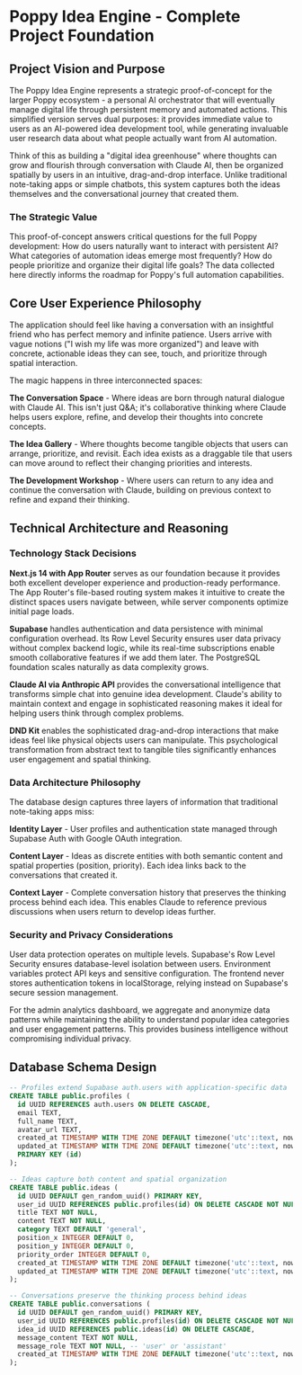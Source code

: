 # Poppy Idea Engine - Complete Project Foundation

## Project Vision and Purpose

The Poppy Idea Engine represents a strategic proof-of-concept for the larger Poppy ecosystem - a personal AI orchestrator that will eventually manage digital life through persistent memory and automated actions. This simplified version serves dual purposes: it provides immediate value to users as an AI-powered idea development tool, while generating invaluable user research data about what people actually want from AI automation.

Think of this as building a "digital idea greenhouse" where thoughts can grow and flourish through conversation with Claude AI, then be organized spatially by users in an intuitive, drag-and-drop interface. Unlike traditional note-taking apps or simple chatbots, this system captures both the ideas themselves and the conversational journey that created them.

### The Strategic Value

This proof-of-concept answers critical questions for the full Poppy development: How do users naturally want to interact with persistent AI? What categories of automation ideas emerge most frequently? How do people prioritize and organize their digital life goals? The data collected here directly informs the roadmap for Poppy's full automation capabilities.

## Core User Experience Philosophy

The application should feel like having a conversation with an insightful friend who has perfect memory and infinite patience. Users arrive with vague notions ("I wish my life was more organized") and leave with concrete, actionable ideas they can see, touch, and prioritize through spatial interaction.

The magic happens in three interconnected spaces:

**The Conversation Space** - Where ideas are born through natural dialogue with Claude AI. This isn't just Q&A; it's collaborative thinking where Claude helps users explore, refine, and develop their thoughts into concrete concepts.

**The Idea Gallery** - Where thoughts become tangible objects that users can arrange, prioritize, and revisit. Each idea exists as a draggable tile that users can move around to reflect their changing priorities and interests.

**The Development Workshop** - Where users can return to any idea and continue the conversation with Claude, building on previous context to refine and expand their thinking.

## Technical Architecture and Reasoning

### Technology Stack Decisions

**Next.js 14 with App Router** serves as our foundation because it provides both excellent developer experience and production-ready performance. The App Router's file-based routing system makes it intuitive to create the distinct spaces users navigate between, while server components optimize initial page loads.

**Supabase** handles authentication and data persistence with minimal configuration overhead. Its Row Level Security ensures user data privacy without complex backend logic, while its real-time subscriptions enable smooth collaborative features if we add them later. The PostgreSQL foundation scales naturally as data complexity grows.

**Claude AI via Anthropic API** provides the conversational intelligence that transforms simple chat into genuine idea development. Claude's ability to maintain context and engage in sophisticated reasoning makes it ideal for helping users think through complex problems.

**DND Kit** enables the sophisticated drag-and-drop interactions that make ideas feel like physical objects users can manipulate. This psychological transformation from abstract text to tangible tiles significantly enhances user engagement and spatial thinking.

### Data Architecture Philosophy

The database design captures three layers of information that traditional note-taking apps miss:

**Identity Layer** - User profiles and authentication state managed through Supabase Auth with Google OAuth integration.

**Content Layer** - Ideas as discrete entities with both semantic content and spatial properties (position, priority). Each idea links back to the conversations that created it.

**Context Layer** - Complete conversation history that preserves the thinking process behind each idea. This enables Claude to reference previous discussions when users return to develop ideas further.

### Security and Privacy Considerations

User data protection operates on multiple levels. Supabase's Row Level Security ensures database-level isolation between users. Environment variables protect API keys and sensitive configuration. The frontend never stores authentication tokens in localStorage, relying instead on Supabase's secure session management.

For the admin analytics dashboard, we aggregate and anonymize data patterns while maintaining the ability to understand popular idea categories and user engagement patterns. This provides business intelligence without compromising individual privacy.

## Database Schema Design

```sql
-- Profiles extend Supabase auth.users with application-specific data
CREATE TABLE public.profiles (
  id UUID REFERENCES auth.users ON DELETE CASCADE,
  email TEXT,
  full_name TEXT,
  avatar_url TEXT,
  created_at TIMESTAMP WITH TIME ZONE DEFAULT timezone('utc'::text, now()) NOT NULL,
  updated_at TIMESTAMP WITH TIME ZONE DEFAULT timezone('utc'::text, now()) NOT NULL,
  PRIMARY KEY (id)
);

-- Ideas capture both content and spatial organization
CREATE TABLE public.ideas (
  id UUID DEFAULT gen_random_uuid() PRIMARY KEY,
  user_id UUID REFERENCES public.profiles(id) ON DELETE CASCADE NOT NULL,
  title TEXT NOT NULL,
  content TEXT NOT NULL,
  category TEXT DEFAULT 'general',
  position_x INTEGER DEFAULT 0,
  position_y INTEGER DEFAULT 0,
  priority_order INTEGER DEFAULT 0,
  created_at TIMESTAMP WITH TIME ZONE DEFAULT timezone('utc'::text, now()) NOT NULL,
  updated_at TIMESTAMP WITH TIME ZONE DEFAULT timezone('utc'::text, now()) NOT NULL
);

-- Conversations preserve the thinking process behind ideas
CREATE TABLE public.conversations (
  id UUID DEFAULT gen_random_uuid() PRIMARY KEY,
  user_id UUID REFERENCES public.profiles(id) ON DELETE CASCADE NOT NULL,
  idea_id UUID REFERENCES public.ideas(id) ON DELETE CASCADE,
  message_content TEXT NOT NULL,
  message_role TEXT NOT NULL, -- 'user' or 'assistant'
  created_at TIMESTAMP WITH TIME ZONE DEFAULT timezone('utc'::text, now()) NOT NULL
);